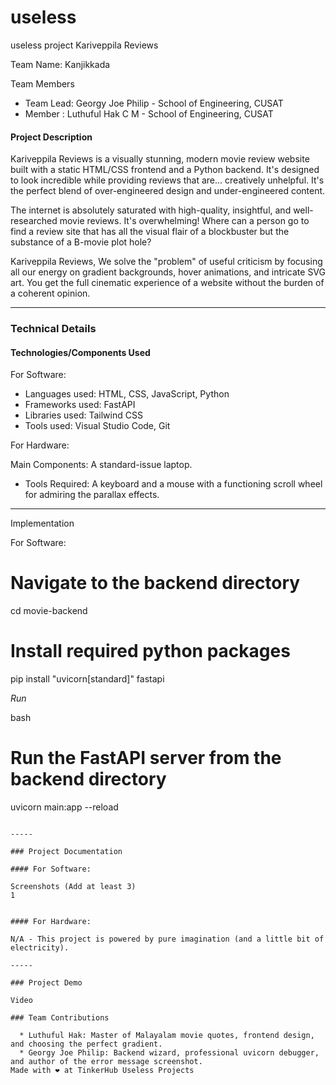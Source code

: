 # useless
useless project
Kariveppila Reviews

Team Name: Kanjikkada

Team Members

  * Team Lead: Georgy Joe Philip - School of Engineering, CUSAT
  * Member : Luthuful Hak C M - School of Engineering, CUSAT

#### Project Description

Kariveppila Reviews is a visually stunning, modern movie review website built with a static HTML/CSS frontend and a Python backend. It's designed to look incredible while providing reviews that are... creatively unhelpful. It's the perfect blend of over-engineered design and under-engineered content.

The internet is absolutely saturated with high-quality, insightful, and well-researched movie reviews. It's overwhelming\! Where can a person go to find a review site that has all the visual flair of a blockbuster but the substance of a B-movie plot hole?

Kariveppila Reviews, We solve the "problem" of useful criticism by focusing all our energy on gradient backgrounds, hover animations, and intricate SVG art. You get the full cinematic experience of a website without the burden of a coherent opinion.

-----

### Technical Details

#### Technologies/Components Used

For Software:

  * Languages used: HTML, CSS, JavaScript, Python
  * Frameworks used: FastAPI
  * Libraries used: Tailwind CSS
  * Tools used: Visual Studio Code, Git

For Hardware:

  Main Components: A standard-issue laptop.
  * Tools Required: A keyboard and a mouse with a functioning scroll wheel for admiring the parallax effects.

-----

Implementation

For Software:

# Navigate to the backend directory
cd movie-backend

# Install required python packages
pip install "uvicorn[standard]" fastapi


*Run*

bash
# Run the FastAPI server from the backend directory
uvicorn main:app --reload
```

-----

### Project Documentation

#### For Software:

Screenshots (Add at least 3)
1


#### For Hardware:

N/A - This project is powered by pure imagination (and a little bit of electricity).

-----

### Project Demo

Video

### Team Contributions

  * Luthuful Hak: Master of Malayalam movie quotes, frontend design, and choosing the perfect gradient.
  * Georgy Joe Philip: Backend wizard, professional uvicorn debugger, and author of the error message screenshot.
Made with ❤ at TinkerHub Useless Projects
